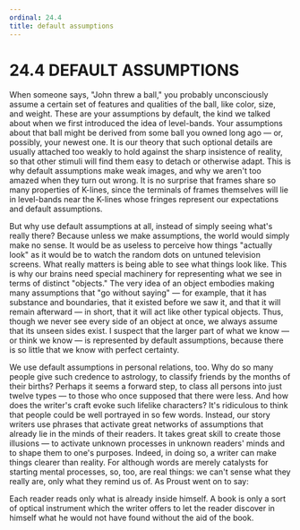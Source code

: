 ```yaml
---
ordinal: 24.4
title: default assumptions
---
```


# 24.4 DEFAULT ASSUMPTIONS

When someone says, "John threw a ball," you probably unconsciously assume a certain set of features and qualities of the ball, like color, size, and weight. These are your assumptions by default, the kind we talked about when we first introduced the idea of level-bands. Your assumptions about that ball might be derived from some ball you owned long ago &mdash; or, possibly, your newest one. It is our theory that such optional details are usually attached too weakly to hold against the sharp insistence of reality, so that other stimuli will find them easy to detach or otherwise adapt. This is why default assumptions make weak images, and why we aren't too amazed when they turn out wrong. It is no surprise that frames share so many properties of K-lines, since the terminals of frames themselves will lie in level-bands near the K-lines whose fringes represent our expectations and default assumptions.

But why use default assumptions at all, instead of simply seeing what's really there? Because unless we make assumptions, the world would simply make no sense. It would be as useless to perceive how things "actually look" as it would be to watch the random dots on untuned television screens. What really matters is being able to see what things look like. This is why our brains need special machinery for representing what we see in terms of distinct "objects." The very idea of an object embodies making many assumptions that "go without saying" &mdash; for example, that it has substance and boundaries, that it existed before we saw it, and that it will remain afterward &mdash; in short, that it will act like other typical objects. Thus, though we never see every side of an object at once, we always assume that its unseen sides exist. I suspect that the larger part of what we know &mdash; or think we know &mdash; is represented by default assumptions, because there is so little that we know with perfect certainty.

We use default assumptions in personal relations, too. Why do so many people give such credence to astrology, to classify friends by the months of their births? Perhaps it seems a forward step, to class all persons into just twelve types &mdash; to those who once supposed that there were less. And how does the writer's craft evoke such lifelike characters? It's ridiculous to think that people could be well portrayed in so few words. Instead, our story writers use phrases that activate great networks of assumptions that already lie in the minds of their readers. It takes great skill to create those illusions &mdash; to activate unknown processes in unknown readers' minds and to shape them to one's purposes. Indeed, in doing so, a writer can make things clearer than reality. For although words are merely catalysts for starting mental processes, so, too, are real things: we can't sense what they really are, only what they remind us of. As Proust went on to say:

Each reader reads only what is already inside himself. A book is only a sort of optical instrument which the writer offers to let the reader discover in himself what he would not have found without the aid of the book.
